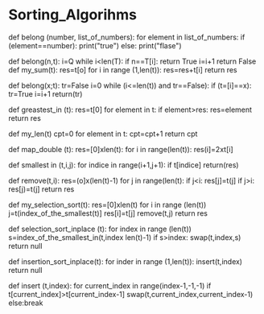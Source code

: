 # Sorting_Algorihms

def belong (number, list_of_numbers):
  for element in list_of_numbers:
      if (element==number):
        print("true")
       else:
        print("flase")


def belong(n,t):
  i=Q
  while i<len(T):
    if n==T[i]:
      return True
     i=i+1
      return False
def my_sum(t):
  res=t[o]
  for i in range (1,len(t)):
  res=res+t[i]
  return res
  
  
def belong(x;t):
  tr=False
  i=0
  while (i<=len(t)) and tr==False):
    if (t=[i]==x):
      tr=True
    i=i+1
  return(tr)
  
def greastest_in (t):
  res=t[0]
  for element in t:
    if element>res:
      res=element
  return res
  
def my_len(t)
  cpt=0
  for element in t:
    cpt=cpt+1
  return cpt
  
def map_double (t):
  res=[0]xlen(t):
    for i in range(len(t)):
      res(i]=2xt[i]
      
def smallest in (t,i,j):
  for indice in range(i+1,j+1):
  if t[indice]
  return(res)
  
def remove(t,i):
  res=(o]x(len(t)-1)
  for j in range(len(t):
    if j<i:
      res[j]=t(j]
    if j>i:
      res[j)=t(j]
  return res
  
def my_selection_sort(t):
  res=[0]xlen(t)
  for i in range (len(t))
    j=t(index_of_the_smallest(t)]
    res[i]=t[j]
    remove(t,j)
  return res
  
def selection_sort_inplace (t):
  for index in range (len(t))
    s=index_of_the_smallest_in(t,index len(t)-1)
    if s>index:
      swap(t,index,s)
    return null
    
def insertion_sort_inplace(t):
  for inder in range (1,len(t)):
    insert(t,index)
  return null
  
def insert (t,index):
  for current_index in range(index-1,-1,-1)
    if t[current_index]>t[current_index-1]
      swap(t,current_index,current_index-1)
    else:break
    

  
  
